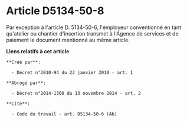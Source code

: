 # Article D5134-50-8

Par exception à l'article D. 5134-50-6, l'employeur conventionné en tant qu'atelier ou chantier d'insertion transmet à
l'Agence de services et de paiement le document mentionné au même article.

**Liens relatifs à cet article**

	**Créé par**:

	  - Décret n°2010-94 du 22 janvier 2010 - art. 1

	**Abrogé par**:

	  - Décret n°2014-1360 du 13 novembre 2014 - art. 2

	**Cite**:

	  - Code du travail - art. D5134-50-6 (Ab)
